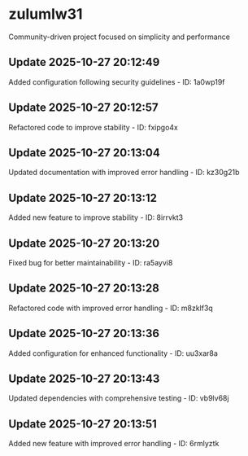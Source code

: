# zulumlw31
Community-driven project focused on simplicity and performance

## Update 2025-10-27 20:12:49
Added configuration following security guidelines - ID: 1a0wp19f


## Update 2025-10-27 20:12:57
Refactored code to improve stability - ID: fxipgo4x


## Update 2025-10-27 20:13:04
Updated documentation with improved error handling - ID: kz30g21b


## Update 2025-10-27 20:13:12
Added new feature to improve stability - ID: 8irrvkt3


## Update 2025-10-27 20:13:20
Fixed bug for better maintainability - ID: ra5ayvi8


## Update 2025-10-27 20:13:28
Refactored code with improved error handling - ID: m8zklf3q


## Update 2025-10-27 20:13:36
Added configuration for enhanced functionality - ID: uu3xar8a


## Update 2025-10-27 20:13:43
Updated dependencies with comprehensive testing - ID: vb9lv68j


## Update 2025-10-27 20:13:51
Added new feature with improved error handling - ID: 6rmlyztk

